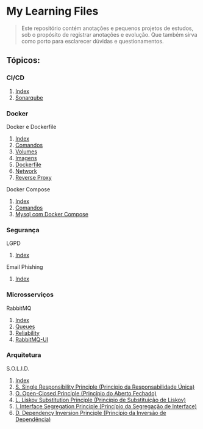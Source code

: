 # My Learning Files

> Este repositório contém anotações e pequenos projetos de estudos, sob o propósito de registrar anotações e evolução. Que também sirva como porto para esclarecer dúvidas e questionamentos.

## Tópicos:

### CI/CD

1. [Index](/ci-cd/readme.md)
2. [Sonarqube](/ci-cd/readme.md)

### Docker

<p>Docker e Dockerfile</p>

1. [Index](/curso-docker/docker/readme.md)
2. [Comandos](/curso-docker/docker/01.comandos.md)
3. [Volumes](/curso-docker/docker/02.volumes.md)
4. [Imagens](/curso-docker/docker/03.imagens.md)
5. [Dockerfile](/curso-docker/docker/04.dockerfile.md)
6. [Network](/curso-docker/docker/05.network.md)
7. [Reverse Proxy](/curso-docker/docker/06.reverse-proxy.md)

<p>Docker Compose</p>

1. [Index](/curso-docker/docker-compose/readme.md)
2. [Comandos](/curso-docker/docker-compose/01.comandos.md)
3. [Mysql com Docker Compose](/curso-docker/docker-compose/02.myqsl-com-docker-compose.md)

### Segurança

<p>LGPD</p>

1. [Index](/lgpd/readme.md)

<p>Email Phishing</p>

1. [Index](./email-phishing/readme.md)

### Microsserviços

<p>RabbitMQ</p>

1. [Index](/rabbit-mq/readme.md)
2. [Queues](/rabbit-mq/01.queues.md)
3. [Reliability](/rabbit-mq/02.reliability.md)
4. [RabbitMQ-UI](/rabbit-mq/03.rabbitmqUI.md)

### Arquitetura

<p>S.O.L.I.D.</p>

1. [Index](./solid/readme.md)
2. [S. Single Responsibility Principle (Princípio da Responsabilidade Única)](./solid/01.single-responsibility.md)
3. [O. Open-Closed Principle (Princípio do Aberto Fechado)](./solid/02.open-closed.md)
4. [L. Liskov Substitution Principle (Princípio de Substituição de Liskov)](./solid/03.liskov-substitution.md)
5. [I. Interface Segregation Principle (Princípio da Segregação de Interface)](./solid/04.interface-segregation.md)
6. [D. Dependency Inversion Principle (Princípio da Inversão de Dependência)](./solid/05.dependency-inversion.md)


